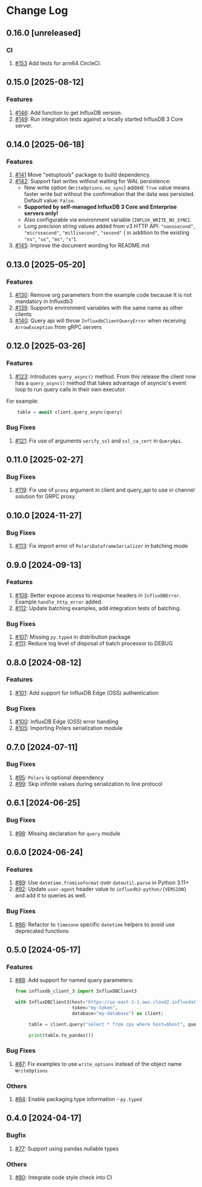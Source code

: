 # Change Log

## 0.16.0 [unreleased]

### CI

1. [#153](https://github.com/InfluxCommunity/influxdb3-python/pull/153) Add tests for arm64 CircleCI.

## 0.15.0 [2025-08-12]

### Features

1. [#146](https://github.com/InfluxCommunity/influxdb3-python/pull/146): Add function to get InfluxDB version.
2. [#149](https://github.com/InfluxCommunity/influxdb3-python/pull/149): Run integration tests against a locally started InfluxDB 3 Core server.

## 0.14.0 [2025-06-18]

### Features

1. [#141](https://github.com/InfluxCommunity/influxdb3-python/pull/141) Move "setuptools" package to build dependency.
2. [#142](https://github.com/InfluxCommunity/influxdb3-python/pull/142):  Support fast writes without waiting for WAL
   persistence:
   - New write option (`WriteOptions.no_sync`) added: `True` value means faster write but without the confirmation that
     the data was persisted. Default value: `False`.
   - **Supported by self-managed InfluxDB 3 Core and Enterprise servers only!**
   - Also configurable via environment variable (`INFLUX_WRITE_NO_SYNC`).
   - Long precision string values added from v3 HTTP API: `"nanosecond"`, `"microsecond"`, `"millisecond"`,
     `"second"` (     in addition to the existing `"ns"`, `"us"`, `"ms"`, `"s"`).
3. [#145](https://github.com/InfluxCommunity/influxdb3-python/pull/145): Improve the document wording for README.md

## 0.13.0 [2025-05-20]

### Features

1. [#130](https://github.com/InfluxCommunity/influxdb3-python/pull/130): Remove org parameters from the example code because It is not mandatory in Influxdb3
2. [#139](https://github.com/InfluxCommunity/influxdb3-python/pull/139): Supports environment variables with the same name as other clients
3. [#140](https://github.com/InfluxCommunity/influxdb3-python/pull/140): Query api will throw `InfluxdbClientQueryError` when receiving `ArrowException` from gRPC servers

## 0.12.0 [2025-03-26] 

### Features

1. [#123](https://github.com/InfluxCommunity/influxdb3-python/pull/123): Introduces `query_async()` method. From this release the client now has a `query_async()` method that takes advantage of asyncio's event loop to run query calls in their own executor.

For example:
```python
    table = await client.query_async(query)
```

### Bug Fixes

1. [#121](https://github.com/InfluxCommunity/influxdb3-python/pull/121): Fix use of arguments `verify_ssl` and `ssl_ca_cert` in `QueryApi`.

## 0.11.0 [2025-02-27]

### Bug Fixes

1. [#119](https://github.com/InfluxCommunity/influxdb3-python/pull/119): Fix use of `proxy` argument in client and query_api to use in channel solution for GRPC proxy.

## 0.10.0 [2024-11-27]

### Bug Fixes

1. [#113](https://github.com/InfluxCommunity/influxdb3-python/pull/113): Fix import error of `PolarsDataframeSerializer` in batching mode

## 0.9.0 [2024-09-13]

### Features

1. [#108](https://github.com/InfluxCommunity/influxdb3-python/pull/108): Better expose access to response headers in `InfluxDBError`.  Example `handle_http_error` added.
2. [#112](https://github.com/InfluxCommunity/influxdb3-python/pull/112): Update batching examples, add integration tests of batching.

### Bug Fixes

1. [#107](https://github.com/InfluxCommunity/influxdb3-python/pull/107): Missing `py.typed` in distribution package
1. [#111](https://github.com/InfluxCommunity/influxdb3-python/pull/111): Reduce log level of disposal of batch processor to DEBUG

## 0.8.0 [2024-08-12]

### Features

1. [#101](https://github.com/InfluxCommunity/influxdb3-python/pull/101): Add support for InfluxDB Edge (OSS) authentication

### Bug Fixes

1. [#100](https://github.com/InfluxCommunity/influxdb3-python/pull/100): InfluxDB Edge (OSS) error handling
1. [#105](https://github.com/InfluxCommunity/influxdb3-python/pull/105): Importing Polars serialization module

## 0.7.0 [2024-07-11]

### Bug Fixes

1. [#95](https://github.com/InfluxCommunity/influxdb3-python/pull/95): `Polars` is optional dependency
1. [#99](https://github.com/InfluxCommunity/influxdb3-python/pull/99): Skip infinite values during serialization to line protocol

## 0.6.1 [2024-06-25]

### Bug Fixes

1. [#98](https://github.com/InfluxCommunity/influxdb3-python/pull/98): Missing declaration for `query` module

## 0.6.0 [2024-06-24]

### Features

1. [#89](https://github.com/InfluxCommunity/influxdb3-python/pull/89): Use `datetime.fromisoformat` over `dateutil.parse` in Python 3.11+
1. [#92](https://github.com/InfluxCommunity/influxdb3-python/pull/92): Update `user-agent` header value to `influxdb3-python/{VERSION}` and add it to queries as well. 

### Bug Fixes

1. [#86](https://github.com/InfluxCommunity/influxdb3-python/pull/86): Refactor to `timezone` specific `datetime` helpers to avoid use deprecated functions

## 0.5.0 [2024-05-17]

### Features

1. [#88](https://github.com/InfluxCommunity/influxdb3-python/pull/88): Add support for named query parameters:
   ```python
   from influxdb_client_3 import InfluxDBClient3

   with InfluxDBClient3(host="https://us-east-1-1.aws.cloud2.influxdata.com",
                        token="my-token",
                        database="my-database") as client:

        table = client.query("select * from cpu where host=$host", query_parameters={"host": "server01"})

        print(table.to_pandas())

    ```

### Bug Fixes

1. [#87](https://github.com/InfluxCommunity/influxdb3-python/pull/87): Fix examples to use `write_options` instead of the object name `WriteOptions`

### Others

1. [#84](https://github.com/InfluxCommunity/influxdb3-python/pull/84): Enable packaging type information - `py.typed`

## 0.4.0 [2024-04-17]

### Bugfix

1. [#77](https://github.com/InfluxCommunity/influxdb3-python/pull/77): Support using pandas nullable types

### Others

1. [#80](https://github.com/InfluxCommunity/influxdb3-python/pull/80): Integrate code style check into CI
